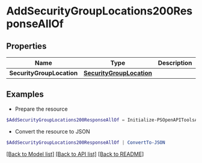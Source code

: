# AddSecurityGroupLocations200ResponseAllOf
## Properties

Name | Type | Description | Notes
------------ | ------------- | ------------- | -------------
**SecurityGroupLocation** | [**SecurityGroupLocation**](SecurityGroupLocation.md) |  | [optional] 

## Examples

- Prepare the resource
```powershell
$AddSecurityGroupLocations200ResponseAllOf = Initialize-PSOpenAPIToolsAddSecurityGroupLocations200ResponseAllOf  -SecurityGroupLocation null
```

- Convert the resource to JSON
```powershell
$AddSecurityGroupLocations200ResponseAllOf | ConvertTo-JSON
```

[[Back to Model list]](../README.md#documentation-for-models) [[Back to API list]](../README.md#documentation-for-api-endpoints) [[Back to README]](../README.md)

